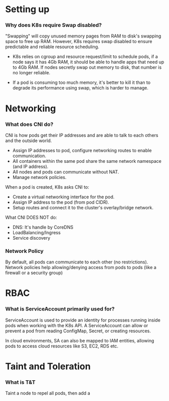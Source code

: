 Setting up
====

### Why does K8s require Swap disabled?
"Swapping" will copy unused memory pages from RAM to disk's swapping space to free up RAM. However, K8s requires swap disabled to ensure predictable and reliable resource scheduling.

+ K8s relies on cgroup and resource request/limit to schedule pods, if a node says it has 4Gb RAM, it should be able to handle apps that need up to 4Gb RAM. If nodes secretly swap out memory to disk, that number is no longer reliable.

+ If a pod is consuming too much memory, it's better to kill it than to degrade its performance using swap, which is harder to manage.

Networking
====
 
### What does CNI do?
CNI is how pods get their IP addresses and are able to talk to each others and the outside world.
+ Assign IP addresses to pod, configure networking routes to enable communication.
+ All containers within the same pod share the same network namespace (and IP address).
+ All nodes and pods can communicate without NAT.
+ Manage network policies.

When a pod is created, K8s asks CNI to:
+ Create a virtual networking interface for the pod.
+ Assign IP address to the pod (from pod CIDR).
+ Setup routes and connect it to the cluster's overlay/bridge network.

What CNI DOES NOT do:
+ DNS: It's handle by CoreDNS
+ LoadBalancing/Ingress
+ Service discovery

### Network Policy
By default, all pods can communicate to each other (no restrictions). Network policies help allowing/denying access from pods to pods (like a firewall or a security group)

RBAC
====

### What is ServiceAccount primarily used for?
ServiceAccount is used to provide an identity for processes running inside pods when working with the K8s API. A ServiceAccount can allow or prevent a pod from reading ConfigMap, Secret, or creating resources.

In cloud environments, SA can also be mapped to IAM entities, allowing pods to access cloud resources like S3, EC2, RDS etc.

Taint and Toleration
====
### What is T&T
Taint a node to repel all pods, then add a 